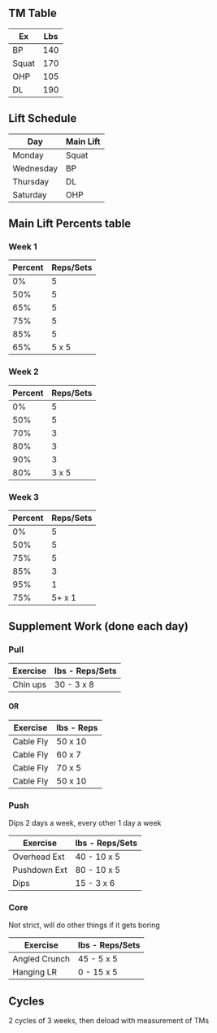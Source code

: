 ## TM Table 
| Ex | Lbs |
|---|---|
| BP | 140 |
| Squat | 170 |
| OHP | 105 |
| DL | 190 |

## Lift Schedule
| Day | Main Lift |
|---|---|
| Monday | Squat |
| Wednesday | BP |
| Thursday | DL |
| Saturday | OHP |

## Main Lift Percents table
### Week 1
| Percent | Reps/Sets |
|---|---|
| 0% | 5 |
| 50% | 5 |
| 65% | 5 |
| 75% | 5 |
| 85% | 5 |
| 65% | 5 x 5 |

### Week 2
| Percent | Reps/Sets |
|---|---|
| 0% | 5 |
| 50% | 5 |
| 70% | 3 |
| 80% | 3 |
| 90% | 3 |
| 80% | 3 x 5 |

### Week 3
| Percent | Reps/Sets |
|---|---|
| 0% | 5 |
| 50% | 5 |
| 75% | 5 |
| 85% | 3 |
| 95% | 1 |
| 75% | 5+ x 1 |

## Supplement Work (done each day)
### Pull

| Exercise | lbs - Reps/Sets |
|---|---|
| Chin ups | 30 - 3 x 8 |

#### OR 

| Exercise | lbs - Reps |
|---|---|
| Cable Fly | 50 x 10 |
| Cable Fly  | 60 x 7 |
| Cable Fly | 70 x 5 |
| Cable Fly | 50 x 10 |

### Push
Dips 2 days a week, every other 1 day a week

| Exercise | lbs - Reps/Sets |
|---|---|
| Overhead Ext | 40 - 10 x 5 |
| Pushdown Ext | 80 - 10 x 5 |
| Dips | 15 - 3 x 6 

### Core
Not strict, will do other things if it gets boring

| Exercise | lbs - Reps/Sets |
|---|---|
| Angled Crunch | 45 - 5 x 5 |
| Hanging LR | 0 - 15 x 5 |

## Cycles
2 cycles of 3 weeks, then deload with measurement of TMs


